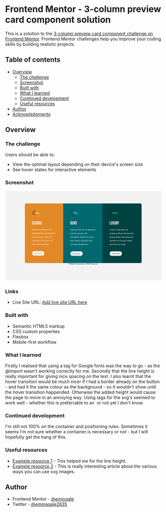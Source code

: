 # Frontend Mentor - 3-column preview card component solution

This is a solution to the [3-column preview card component challenge on Frontend Mentor](https://www.frontendmentor.io/challenges/3column-preview-card-component-pH92eAR2-). Frontend Mentor challenges help you improve your coding skills by building realistic projects.

## Table of contents

- [Overview](#overview)
  - [The challenge](#the-challenge)
  - [Screenshot](#screenshot)
  - [Built with](#built-with)
  - [What I learned](#what-i-learned)
  - [Continued development](#continued-development)
  - [Useful resources](#useful-resources)
- [Author](#author)
- [Acknowledgments](#acknowledgments)

## Overview

### The challenge

Users should be able to:

- View the optimal layout depending on their device's screen size
- See hover states for interactive elements

### Screenshot

![](./images/screenshot.png)

### Links

- Live Site URL: [Add live site URL here](https://github.com/emjogale/3-column-preview-card)

### Built with

- Semantic HTML5 markup
- CSS custom properties
- Flexbox
- Mobile-first workflow

### What I learned

Firstly I realised that using a <link> tag for Google fonts was the way to go - as the @import wasn't working correctly for me. Secondly that the line height is really important for giving nice spacing on the text.
I also learnt that the hover transition would be much nicer if I had a border already on the button - and had it the same colour as the background - so it wouldn't show until the hover transition happended. Otherwise the added height would cause the page to move in an annoying way.
Using <object> tags for the svg's seemed to work well - whether this is preferrable to an <img> or not yet I don't know.

### Continued development

I'm still not 100% on the container and positioning rules. Sometimes it seems I'm not sure whether a container is necessary or not - but I will hopefully get the hang of this.

### Useful resources

- [Example resource 1](https://developer.mozilla.org/en-US/docs/Web/CSS/line-height) - This helped me for the line height.
- [Example resource 2](https://www.freecodecamp.org/news/use-svg-images-in-css-html/) - This is really interesting article about the various ways you can use svg images.

## Author

- Frontend Mentor - [@emjogale](https://www.frontendmentor.io/profile/emjogale)
- Twitter - [@emmagale2635](https://www.twitter.com/emmagale2635)
